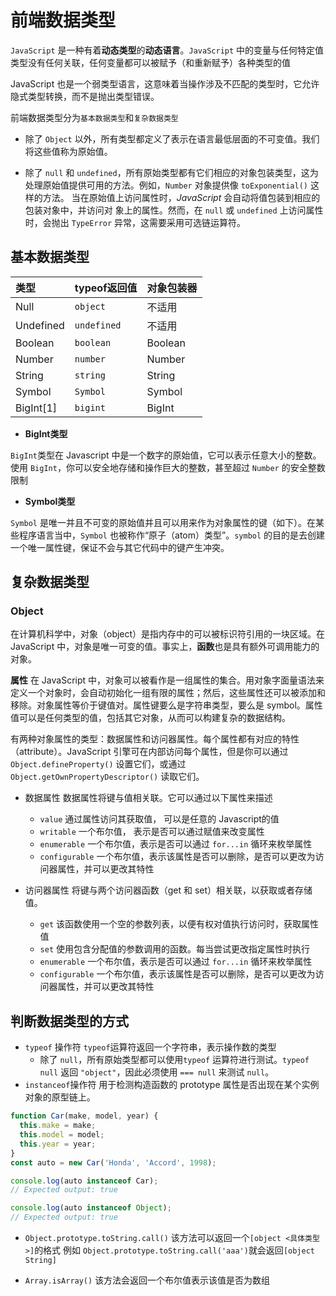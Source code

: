 # 前端数据类型

`JavaScript` 是一种有着**动态类型**的**动态语言**。`JavaScript` 中的变量与任何特定值类型没有任何关联，任何变量都可以被赋予（和重新赋予）各种类型的值

JavaScript 也是一个弱类型语言，这意味着当操作涉及不匹配的类型时，它允许隐式类型转换，而不是抛出类型错误。

前端数据类型分为`基本数据类型`和`复杂数据类型`

- 除了 `Object` 以外，所有类型都定义了表示在语言最低层面的不可变值。我们将这些值称为原始值。

- 除了 `null` 和 `undefined`，所有原始类型都有它们相应的对象包装类型，这为处理原始值提供可用的方法。例如，`Number` 对象提供像 `toExponential()` 这样的方法。
当在原始值上访问属性时，*JavaScript* 会自动将值包装到相应的包装对象中，并访问对
象上的属性。然而，在 `null` 或 `undefined` 上访问属性时，会抛出 `TypeError` 异常，这需要采用可选链运算符。

## 基本数据类型

|类型|typeof返回值|对象包装器|
|:--|:--|:--|
|Null|`object`|不适用|
|Undefined|`undefined`|不适用|
|Boolean|`boolean`|Boolean|
|Number|`number`|Number|
|String|`string`|String|
|Symbol|`Symbol`|Symbol|
|BigInt[1]|`bigint`|BigInt|

- **BigInt类型**

`BigInt`类型在 Javascript 中是一个数字的原始值，它可以表示任意大小的整数。使用 `BigInt`，你可以安全地存储和操作巨大的整数，甚至超过 `Number` 的安全整数限制

- **Symbol类型**

`Symbol` 是唯一并且不可变的原始值并且可以用来作为对象属性的键（如下）。在某些程序语言当中，`Symbol` 也被称作“原子（atom）类型”。`symbol` 的目的是去创建一个唯一属性键，保证不会与其它代码中的键产生冲突。

## 复杂数据类型

### Object

在计算机科学中，对象（object）是指内存中的可以被标识符引用的一块区域。在 JavaScript 中，对象是唯一可变的值。事实上，**函数**也是具有额外可调用能力的对象。

**属性**
在 JavaScript 中，对象可以被看作是一组属性的集合。用对象字面量语法来定义一个对象时，会自动初始化一组有限的属性；然后，这些属性还可以被添加和移除。对象属性等价于键值对。属性键要么是字符串类型，要么是 symbol。属性值可以是任何类型的值，包括其它对象，从而可以构建复杂的数据结构。

有两种对象属性的类型：数据属性和访问器属性。每个属性都有对应的特性（attribute）。JavaScript 引擎可在内部访问每个属性，但是你可以通过
`Object.defineProperty()` 设置它们，或通过`Object.getOwnPropertyDescriptor()` 读取它们。

- 数据属性
  数据属性将键与值相关联。它可以通过以下属性来描述
  - `value`
    通过属性访问其获取值， 可以是任意的 Javascript的值
  - `writable`
    一个布尔值， 表示是否可以通过赋值来改变属性
  - `enumerable`
    一个布尔值，表示是否可以通过 `for...in` 循环来枚举属性
  - `configurable`
    一个布尔值，表示该属性是否可以删除，是否可以更改为访问器属性，并可以更改其特性

- 访问器属性
  将键与两个访问器函数（get 和 set）相关联，以获取或者存储值。
  - `get`
    该函数使用一个空的参数列表，以便有权对值执行访问时，获取属性值
  - `set`
    使用包含分配值的参数调用的函数。每当尝试更改指定属性时执行
  - `enumerable`
    一个布尔值，表示是否可以通过 `for...in` 循环来枚举属性
  - `configurable`
    一个布尔值，表示该属性是否可以删除，是否可以更改为访问器属性，并可以更改其特性

## 判断数据类型的方式

- `typeof` 操作符
  `typeof`运算符返回一个字符串，表示操作数的类型
  - 除了 `null`，所有原始类型都可以使用`typeof` 运算符进行测试。`typeof null` 返回 `"object"`，因此必须使用 `=== null` 来测试 `null`。
- `instanceof`操作符
  用于检测构造函数的 prototype 属性是否出现在某个实例对象的原型链上。

```javascript
function Car(make, model, year) {
  this.make = make;
  this.model = model;
  this.year = year;
}
const auto = new Car('Honda', 'Accord', 1998);

console.log(auto instanceof Car);
// Expected output: true

console.log(auto instanceof Object);
// Expected output: true
```

- `Object.prototype.toString.call()`
  该方法可以返回一个`[object <具体类型>]`的格式 例如 `Object.prototype.toString.call('aaa')`就会返回`[object String]`

- `Array.isArray()`
  该方法会返回一个布尔值表示该值是否为数组
